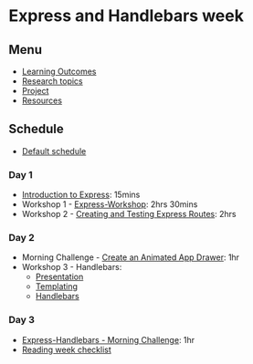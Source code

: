 # Express and Handlebars week

## Menu

- [Learning Outcomes](./learning-outcomes.md)
- [Research topics](./research-afternoon.md)
- [Project](./project.md)
- [Resources](./resources)

## Schedule

- [Default schedule](../schedules/default.md)

### Day 1

- [Introduction to Express](https://github.com/foundersandcoders/introduction-to-express): 15mins
- Workshop 1 - [Express-Workshop](https://github.com/foundersandcoders/express-workshop): 2hrs 30mins
- Workshop 2 - [Creating and Testing Express Routes](https://github.com/foundersandcoders/express-and-testing-workshop): 2hrs

### Day 2

- Morning Challenge - [Create an Animated App Drawer](https://github.com/foundersandcoders/morning-challenge-animated-app-drawer): 1hr
- Workshop 3 - Handlebars:
  - [Presentation](https://docs.google.com/presentation/d/1AHAMQxpudl0zwwR2yADIoB7Luf58urJpKaqqTb1dhu0/edit?usp=sharing)
  - [Templating](https://github.com/m4v15/templating/)
  - [Handlebars](https://github.com/m4v15/country-express)
  
### Day 3

- [Express-Handlebars - Morning Challenge](https://github.com/foundersandcoders/express-handlebars-challenge): 1hr
- [Reading week checklist](https://github.com/foundersandcoders/master-reference/blob/master/coursebook/general/reading-week-checklist.md)

